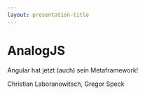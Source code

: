```yaml
---
layout: presentation-title
---
```

# AnalogJS

Angular hat jetzt (auch) sein Metaframework!

Christian Laboranowitsch, Gregor Speck

<template v-slot:image>
  <img src="../images/analog-titlescreen_img.png" alt="Analog Logo">
</template>
